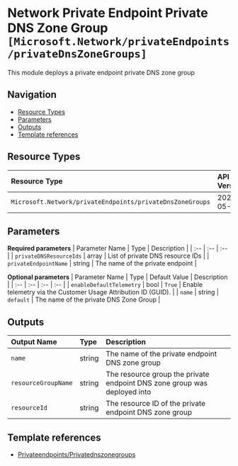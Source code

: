 # Network Private Endpoint Private DNS Zone Group `[Microsoft.Network/privateEndpoints/privateDnsZoneGroups]`

This module deploys a private endpoint private DNS zone group

## Navigation

- [Resource Types](#Resource-Types)
- [Parameters](#Parameters)
- [Outputs](#Outputs)
- [Template references](#Template-references)

## Resource Types

| Resource Type | API Version |
| :-- | :-- |
| `Microsoft.Network/privateEndpoints/privateDnsZoneGroups` | 2021-05-01 |

## Parameters

**Required parameters**
| Parameter Name | Type | Description |
| :-- | :-- | :-- |
| `privateDNSResourceIds` | array | List of private DNS resource IDs |
| `privateEndpointName` | string | The name of the private endpoint |

**Optional parameters**
| Parameter Name | Type | Default Value | Description |
| :-- | :-- | :-- | :-- |
| `enableDefaultTelemetry` | bool | `True` | Enable telemetry via the Customer Usage Attribution ID (GUID). |
| `name` | string | `default` | The name of the private DNS Zone Group |


## Outputs

| Output Name | Type | Description |
| :-- | :-- | :-- |
| `name` | string | The name of the private endpoint DNS zone group |
| `resourceGroupName` | string | The resource group the private endpoint DNS zone group was deployed into |
| `resourceId` | string | The resource ID of the private endpoint DNS zone group |

## Template references

- [Privateendpoints/Privatednszonegroups](https://docs.microsoft.com/en-us/azure/templates/Microsoft.Network/2021-05-01/privateEndpoints/privateDnsZoneGroups)
